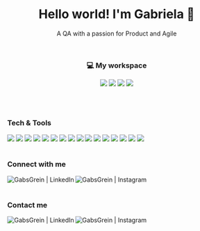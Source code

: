 <h1 align='center'> Hello world! I'm Gabriela 👋</h1>

<p align='center'>
  A QA with a passion for Product and Agile
</p>
<br>


<h3 align='center'> 💻 My workspace</h3>
<p align='center'>
  <img src="https://img.shields.io/badge/windows-%230078D6.svg?&style=for-the-badge&logo=windows&logoColor=white" />
  <img src="https://img.shields.io/badge/intel-core i7 10th-0071C5.svg?style=for-the-badge&logo=intel&logoColor=white" />
  <img src="https://img.shields.io/badge/RAM-16GB-%230071C5.svg?&style=for-the-badge&logoColor=white" />
  <img src="https://img.shields.io/badge/nvidia-gtx%201650-%2376B900.svg?&style=for-the-badge&logo=nvidia&logoColor=white" />
</p>
<br>
<br>




### Tech & Tools

<img src = "https://img.shields.io/badge/-HTML5-E34F26?style=flat&logo=html5&logoColor=white"> <img src = "https://img.shields.io/badge/-CSS3-1572B6?style=flat&logo=css3&logoColor=white">
<img src="https://img.shields.io/badge/-Bootstrap-563D7C?style=flat&logo=bootstrap&logoColor=white">
<img src="https://img.shields.io/badge/Cypress-17202C?style=flat&logo=cypress&logoColor=white">
<img src="https://img.shields.io/badge/Postman-FF6C37?style=flat&logo=Postman&logoColor=white">
<img src="https://img.shields.io/badge/JavaScript-323330?style=flat&logo=javascript&logoColor=F7DF1E">
<img src="https://img.shields.io/badge/Python-3776AB?style=flat&logo=python&logoColor=white">
<img src="https://img.shields.io/badge/Jupyter-F37626.svg?&style=flat&logo=Jupyter&logoColor=white">
<img src="https://img.shields.io/badge/SQLite-07405E?style=flat&logo=sqlite&logoColor=white">
<img src="https://img.shields.io/badge/-Node.js-3C873A?style=flat&logo=Node.js&logoColor=white">
<img src="http://img.shields.io/badge/-Git-F1502F?style=flat&logo=git&logoColor=white">
<img src="https://img.shields.io/badge/npm-CB3837?style=flat&logo=npm&logoColor=white">
<img src="https://img.shields.io/badge/Jira-0052CC?style=flat&logo=Jira&logoColor=white">
<img src="https://img.shields.io/badge/Jenkins-D24939?style=flat&logo=Jenkins&logoColor=white">
<img src="https://img.shields.io/badge/Notion-000000?style=flat&logo=notion&logoColor=white">
<img src="https://img.shields.io/badge/confluence-%23172BF4.svg?style=flat&logo=confluence&logoColor=white">
<br>
<br>



### Connect with me
[<img align="left" alt="GabsGrein | LinkedIn" src="https://img.shields.io/badge/LinkedIn-0077B5?style=flat&logo=linkedin&logoColor=white"/>][linkedin]
[<img align="left" alt="GabsGrein | Instagram" src="https://img.shields.io/badge/Instagram-E4405F?style=flat&logo=instagram&logoColor=white" />][instagram]
<br>
<br>


### Contact me
[<img align="left" alt="GabsGrein | LinkedIn" src="https://img.shields.io/badge/Microsoft_Outlook-0078D4?style=flat&logo=microsoft-outlook&logoColor=white"/>][outlook]
[<img align="left" alt="GabsGrein | Instagram" src="https://img.shields.io/badge/Gmail-D14836?style=flat&logo=gmail&logoColor=white" />][gmail]



[instagram]: https://www.instagram.com/gabsgrein/
[linkedin]: https://www.linkedin.com/in/gabriela-grein-da-silva/
[outlook]: mailto:gabigrein@hotmail.com
[gmail]: mailto:gabygrein@gmail.com
